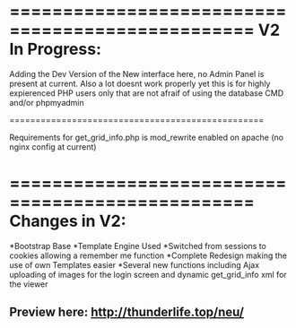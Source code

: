 =================================================
V2 In Progress:
=================================================

Adding the Dev Version of the New interface here, no Admin Panel is present at current.
Also a lot doesnt work properly yet this is for highly expierenced PHP users only that are not afraif of using the database CMD and/or phpmyadmin

=================================================

Requirements for get_grid_info.php is mod_rewrite enabled on apache (no nginx config at current)

=================================================
Changes in V2:
=================================================
*Bootstrap Base
*Template Engine Used
*Switched from sessions to cookies allowing a remember me function
*Complete Redesign making the use of own Templates easier
*Several new functions including Ajax uploading of images for the login screen and dynamic get_grid_info xml for the viewer

Preview here: http://thunderlife.top/neu/
-------------------------------------------------
